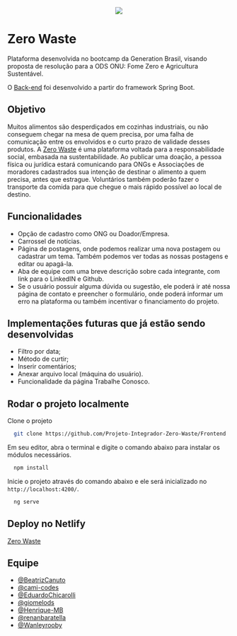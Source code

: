 <p align="center">
  <img src="https://i.imgur.com/BunGUFa.png">
</p>

# Zero Waste

Plataforma desenvolvida no bootcamp da Generation Brasil, visando proposta de resolução para a ODS ONU: Fome Zero e Agricultura Sustentável.

O [Back-end](https://github.com/cami-codes/BackZeroWaste) foi desenvolvido a partir do framework Spring Boot.

## Objetivo

Muitos alimentos são desperdiçados em cozinhas industriais, ou não conseguem chegar na mesa de quem precisa, por uma falha de comunicação entre os envolvidos e o curto prazo de validade desses produtos.
A [Zero Waste](https://zerowasteg.netlify.app/)  é uma plataforma voltada para a responsabilidade social, embasada na sustentabilidade. Ao publicar uma doação, a pessoa física ou jurídica estará comunicando para ONGs e Associações de moradores cadastrados sua intenção de destinar o alimento a quem precisa, antes que estrague. Voluntários também poderão fazer o transporte da comida para que chegue o mais rápido possível ao local de destino.

## Funcionalidades

- Opção de cadastro como ONG ou Doador/Empresa.
- Carrossel de notícias.
- Página de postagens, onde podemos realizar uma nova postagem ou cadastrar um tema. Também podemos ver todas as nossas postagens e editar ou apagá-la.
- Aba de equipe com uma breve descrição sobre cada integrante, com link para o LinkedIN e Github.
- Se o usuário possuir alguma dúvida ou sugestão, ele poderá ir até nossa página de contato e preencher o formulário, onde poderá informar um erro na plataforma ou também incentivar o financiamento do projeto.

## Implementações futuras que já estão sendo desenvolvidas

- Filtro por data;
- Método de curtir;
- Inserir comentários;
- Anexar arquivo local (máquina do usuário).
- Funcionalidade da página Trabalhe Conosco.


## Rodar o projeto localmente

Clone o projeto

```bash
  git clone https://github.com/Projeto-Integrador-Zero-Waste/Frontend
```

Em seu editor, abra o terminal e digite o comando abaixo para instalar os módulos necessários.

```bash
  npm install
```

Inicie o projeto através do comando abaixo e ele será inicializado no `http://localhost:4200/`.

```bash
  ng serve
```

## Deploy no Netlify

[Zero Waste](https://zerowasteg.netlify.app/)

## Equipe

- [@BeatrizCanuto](https://github.com/BeatrizCanuto)
- [@cami-codes](https://github.com/cami-codes)
- [@EduardoChicarolli](https://github.com/EduardoChicarolli)
- [@giomelods](https://github.com/giomelods)
- [@Henrique-MB](https://github.com/Henrique-MB)
- [@renanbaratella](https://github.com/renanbaratella)
- [@Wanleyrooby](https://github.com/Wanleyrooby)
